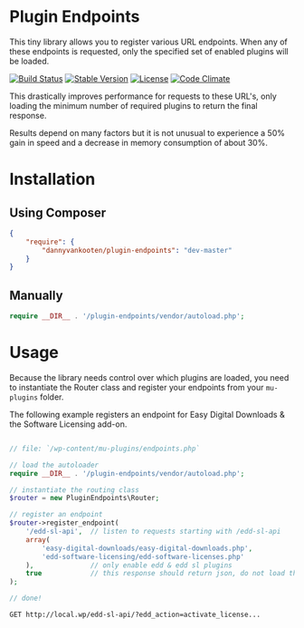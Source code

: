 Plugin Endpoints
=================

This tiny library allows you to register various URL endpoints. When any of these endpoints is requested, only the specified set of enabled plugins will be loaded.

[![Build Status](https://api.travis-ci.org/dannyvankooten/plugin-endpoints.png?branch=master)](https://travis-ci.org/dannyvankooten/plugin-endpoints)
[![Stable Version](https://poser.pugx.org/dannyvankooten/plugin-endpoints/v/stable.svg)](https://packagist.org/packages/dannyvankooten/plugin-endpoints)
[![License](https://poser.pugx.org/dannyvankooten/plugin-endpoints/license.svg)](https://packagist.org/packages/dannyvankooten/plugin-endpoints)
[![Code Climate](https://codeclimate.com/github/dannyvankooten/plugin-endpoints/badges/gpa.svg)](https://codeclimate.com/github/dannyvankooten/plugin-endpoints)

This drastically improves performance for requests to these URL's, only loading the minimum number of required plugins to return the final response.

Results depend on many factors but it is not unusual to experience a 50% gain in speed and a decrease in memory consumption of about 30%.

# Installation

## Using Composer

```json
{
    "require": {
        "dannyvankooten/plugin-endpoints": "dev-master"
    }
}
```

## Manually

```php
require __DIR__ . '/plugin-endpoints/vendor/autoload.php';
```

# Usage

Because the library needs control over which plugins are loaded, you need to instantiate the Router class and register your endpoints from your `mu-plugins` folder. 

The following example registers an endpoint for Easy Digital Downloads & the Software Licensing add-on.

```php

// file: `/wp-content/mu-plugins/endpoints.php`

// load the autoloader
require __DIR__ . '/plugin-endpoints/vendor/autoload.php';

// instantiate the routing class
$router = new PluginEndpoints\Router;

// register an endpoint
$router->register_endpoint( 
	'/edd-sl-api', 	// listen to requests starting with /edd-sl-api
	array(
		'easy-digital-downloads/easy-digital-downloads.php',
		'edd-software-licensing/edd-software-licenses.php' 
	),				// only enable edd & edd sl plugins
	true 			// this response should return json, do not load themes
);

// done! 
```

```
GET http://local.wp/edd-sl-api/?edd_action=activate_license...
```


